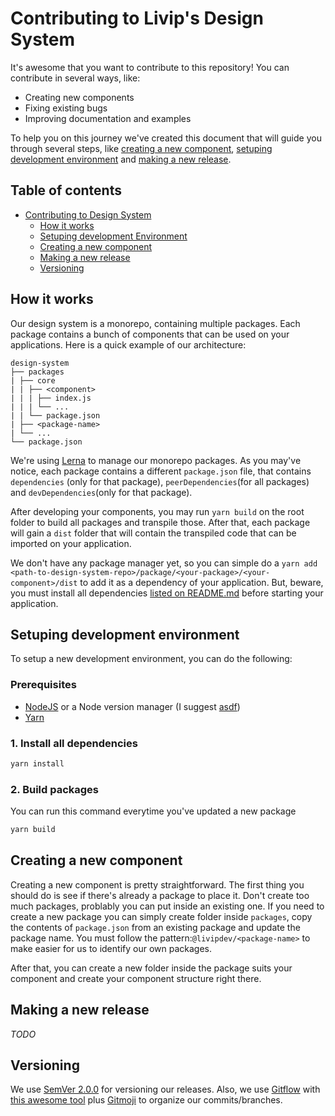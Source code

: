 # Contributing to Livip's Design System

It's awesome that you want to contribute to this repository! You can contribute in several ways, like:

* Creating new components
* Fixing existing bugs
* Improving documentation and examples

To help you on this journey we've created this document that will guide you through several steps, like [creating a new component](#creating-a-new-component), [setuping development environment](#setuping-development-environment) and [making a new release](#making-a-new-release).

## Table of contents

* [Contributing to Design System](#)
  * [How it works](#how-it-works)
  * [Setuping development Environment](#setuping-development-environment)
  * [Creating a new component](#creating-a-new-component)
  * [Making a new release](#making-a-new-release)
  * [Versioning](#versioning)


## How it works

Our design system is a monorepo, containing multiple packages. Each package contains a bunch of components that can be used on your applications. Here is a quick example of our architecture:

``` text
design-system
├── packages
| ├── core
| | ├── <component>
| | | ├── index.js
| | | └── ...
| | └── package.json
| ├── <package-name>
| └── ...
└── package.json
```

We're using [Lerna](https://lerna.js.org/) to manage our monorepo packages. As you may've notice, each package contains a different `package.json` file, that contains `dependencies` (only for that package), `peerDependencies`(for all packages) and `devDependencies`(only for that package).

After developing your components, you may run `yarn build` on the root folder to build all packages and transpile those. After that, each package will gain a `dist` folder that will contain the transpiled code that can be imported on your application.

We don't have any package manager yet, so you can simple do a `yarn add <path-to-design-system-repo>/package/<your-package>/<your-component>/dist` to add it as a dependency of your application. But, beware, you must install all dependencies [listed on README.md](./README.md#dependencies) before starting your application.

## Setuping development environment

To setup a new development environment, you can do the following:

### Prerequisites

* [NodeJS](https://nodejs.org/en/) or a Node version manager (I suggest [asdf](https://asdf-vm.com/#/))
* [Yarn](https://yarnpkg.com/)

### 1. Install all dependencies

``` sh
yarn install
```

### 2. Build packages

You can run this command everytime you've updated a new package

``` sh
yarn build
```

## Creating a new component

Creating a new component is pretty straightforward. The first thing you should do is see if there's already a package to place it. Don't create too much packages, problably you can put inside an existing one. If you need to create a new package you can simply create folder inside `packages`, copy the contents of `package.json` from an existing package and update the package name. You must follow the pattern:`@livipdev/<package-name>` to make easier for us to identify our own packages.

After that, you can create a new folder inside the package suits your component and create your component structure right there.

## Making a new release

_TODO_

## Versioning

We use [SemVer 2.0.0](https://semver.org/) for versioning our releases. Also, we use [Gitflow](https://danielkummer.github.io/git-flow-cheatsheet/) with [this awesome tool](https://github.com/nvie/gitflow) plus [Gitmoji](https://gitmoji.carloscuesta.me) to organize our commits/branches.
